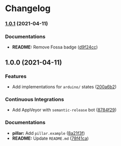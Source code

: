 # Changelog

### [1.0.1](https://github.com/extra2000/arduino-formula/compare/v1.0.0...v1.0.1) (2021-04-11)


### Documentations

* **README:** Remove Fossa badge ([d9f24cc](https://github.com/extra2000/arduino-formula/commit/d9f24cc48e6bcbdb22a34195d6fd9974a390ecd4))

## 1.0.0 (2021-04-11)


### Features

* Add implementations for `arduino/` states ([200a6b2](https://github.com/extra2000/arduino-formula/commit/200a6b2092f2c1d013e1bd44976627b1563e24cb))


### Continuous Integrations

* Add AppVeyor with `semantic-release` bot ([8784f29](https://github.com/extra2000/arduino-formula/commit/8784f29b4b4316b74f06124a6250dd00d51fa6a1))


### Documentations

* **pillar:** Add `pillar.example` ([8a21f3f](https://github.com/extra2000/arduino-formula/commit/8a21f3f701240ad59a458357408fbe6d9a1b3f94))
* **README:** Update `README.md` ([78f41ca](https://github.com/extra2000/arduino-formula/commit/78f41ca81a2549c7571b3b2342d2882feceefa8a))
